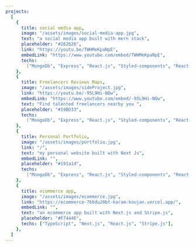 ```yaml
---
projects:
  [
    {
      title: social media app,
      image: "/assets/images/social-media-app.jpg",
      text: "a social media app built with mern stack",
      placeholder: "#262626",
      link: "https://youtu.be/TWHMeKpaNpE",
      embedLink: "https://www.youtube.com/embed/TWHMeKpaNpE",
      techs:
        ["MongoDb", "Express", "React.js", "Styled-components", "React-query"],
    },
    {
      title: Freelancers Reviews Maps,
      image: "/assets/images/sideProject.jpg",
      link: "https://youtu.be/-95L9Hi-NQw",
      embedLink: "https://www.youtube.com/embed/-95L9Hi-NQw",
      text: "Find talented freelancers nearby you ",
      placeholder: "#19BD33",
      techs:
        ["MongoDb", "Express", "React.js", "Styled-components", "React-query"],
    },
    {
      title: Personal Portfolio,
      image: "/assets/images/portfolio.jpg",
      link: "/",
      text: "my personal website built with Next Js",
      embedLink: "",
      placeholder: "#191a1d",
      techs:
        ["MongoDb", "Express", "React.js", "Styled-components", "React-query"],
    },
    {
      title: ecommerce app,
      image: "/assets/images/ecommerce.jpg",
      link: "https://ecommerce-766du20bt-karam-koujan.vercel.app/",
      embedLink: "",
      text: "an ecommerce app built with Next.js and Stripe.js",
      placeholder: "#F7444E",
      techs: ["TypeScript", "Next.js", "React.js", "Stripe.js"],
    },
  ]
---
```

